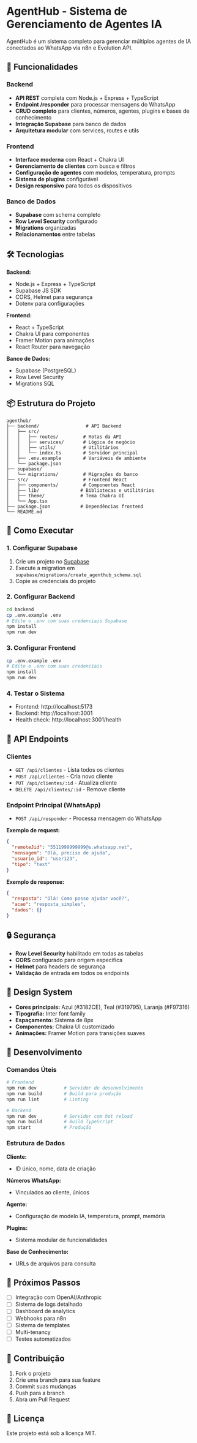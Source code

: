 # AgentHub - Sistema de Gerenciamento de Agentes IA

AgentHub é um sistema completo para gerenciar múltiplos agentes de IA conectados ao WhatsApp via n8n e Evolution API.

## 🚀 Funcionalidades

### Backend
- **API REST** completa com Node.js + Express + TypeScript
- **Endpoint /responder** para processar mensagens do WhatsApp
- **CRUD completo** para clientes, números, agentes, plugins e bases de conhecimento
- **Integração Supabase** para banco de dados
- **Arquitetura modular** com services, routes e utils

### Frontend
- **Interface moderna** com React + Chakra UI
- **Gerenciamento de clientes** com busca e filtros
- **Configuração de agentes** com modelos, temperatura, prompts
- **Sistema de plugins** configurável
- **Design responsivo** para todos os dispositivos

### Banco de Dados
- **Supabase** com schema completo
- **Row Level Security** configurado
- **Migrations** organizadas
- **Relacionamentos** entre tabelas

## 🛠️ Tecnologias

**Backend:**
- Node.js + Express + TypeScript
- Supabase JS SDK
- CORS, Helmet para segurança
- Dotenv para configurações

**Frontend:**
- React + TypeScript
- Chakra UI para componentes
- Framer Motion para animações
- React Router para navegação

**Banco de Dados:**
- Supabase (PostgreSQL)
- Row Level Security
- Migrations SQL

## 📦 Estrutura do Projeto

```
agenthub/
├── backend/                 # API Backend
│   ├── src/
│   │   ├── routes/         # Rotas da API
│   │   ├── services/       # Lógica de negócio
│   │   ├── utils/          # Utilitários
│   │   └── index.ts        # Servidor principal
│   ├── .env.example        # Variáveis de ambiente
│   └── package.json
├── supabase/
│   └── migrations/         # Migrações do banco
├── src/                    # Frontend React
│   ├── components/         # Componentes React
│   ├── lib/               # Bibliotecas e utilitários
│   ├── theme/             # Tema Chakra UI
│   └── App.tsx
├── package.json           # Dependências frontend
└── README.md
```

## 🚀 Como Executar

### 1. Configurar Supabase

1. Crie um projeto no [Supabase](https://supabase.com)
2. Execute a migration em `supabase/migrations/create_agenthub_schema.sql`
3. Copie as credenciais do projeto

### 2. Configurar Backend

```bash
cd backend
cp .env.example .env
# Edite o .env com suas credenciais Supabase
npm install
npm run dev
```

### 3. Configurar Frontend

```bash
cp .env.example .env
# Edite o .env com suas credenciais
npm install
npm run dev
```

### 4. Testar o Sistema

- Frontend: http://localhost:5173
- Backend: http://localhost:3001
- Health check: http://localhost:3001/health

## 📡 API Endpoints

### Clientes
- `GET /api/clientes` - Lista todos os clientes
- `POST /api/clientes` - Cria novo cliente
- `PUT /api/clientes/:id` - Atualiza cliente
- `DELETE /api/clientes/:id` - Remove cliente

### Endpoint Principal (WhatsApp)
- `POST /api/responder` - Processa mensagem do WhatsApp

**Exemplo de request:**
```json
{
  "remoteJid": "5511999999999@s.whatsapp.net",
  "mensagem": "Olá, preciso de ajuda",
  "usuario_id": "user123",
  "tipo": "text"
}
```

**Exemplo de response:**
```json
{
  "resposta": "Olá! Como posso ajudar você?",
  "acao": "resposta_simples",
  "dados": {}
}
```

## 🔒 Segurança

- **Row Level Security** habilitado em todas as tabelas
- **CORS** configurado para origem específica
- **Helmet** para headers de segurança
- **Validação** de entrada em todos os endpoints

## 🎨 Design System

- **Cores principais:** Azul (#3182CE), Teal (#319795), Laranja (#F97316)
- **Tipografia:** Inter font family
- **Espaçamento:** Sistema de 8px
- **Componentes:** Chakra UI customizado
- **Animações:** Framer Motion para transições suaves

## 🔧 Desenvolvimento

### Comandos Úteis

```bash
# Frontend
npm run dev          # Servidor de desenvolvimento
npm run build        # Build para produção
npm run lint         # Linting

# Backend
npm run dev          # Servidor com hot reload
npm run build        # Build TypeScript
npm start            # Produção
```

### Estrutura de Dados

**Cliente:**
- ID único, nome, data de criação

**Números WhatsApp:**
- Vinculados ao cliente, únicos

**Agente:**
- Configuração de modelo IA, temperatura, prompt, memória

**Plugins:**
- Sistema modular de funcionalidades

**Base de Conhecimento:**
- URLs de arquivos para consulta

## 📝 Próximos Passos

- [ ] Integração com OpenAI/Anthropic
- [ ] Sistema de logs detalhado
- [ ] Dashboard de analytics
- [ ] Webhooks para n8n
- [ ] Sistema de templates
- [ ] Multi-tenancy
- [ ] Testes automatizados

## 🤝 Contribuição

1. Fork o projeto
2. Crie uma branch para sua feature
3. Commit suas mudanças
4. Push para a branch
5. Abra um Pull Request

## 📄 Licença

Este projeto está sob a licença MIT.
